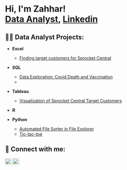 <h1>Hi, I'm Zahhar! <br/><a href="https://github.com/Zahhar30">Data Analyst</a>, <a href="https://www.linkedin.com/in/mohamad-zahhar-izzat-zainudin-8286751b8/">Linkedin</a>

<h2>👨‍💻 Data Analyst Projects:</h2>

- <b>Excel</b>
  - [Finding target customers for Sprocket Central](https://github.com/Zahhar30/CleaningSprocket)
- <b>SQL</b>
  - [ Data Exploration: Covid Death and Vaccination](https://github.com/Zahhar30/Zahhar-Portfolio/blob/main/Covid%20query.sql)
  - 

- <b>Tableau</b>
  - [Visualization of Sprocket Central Target Customers](https://github.com/Zahhar30/Viz_Sprocket)
  
- <b>R</b>
  
- <b>Python</b>
  - [Automated File Sorter in File Explorer](https://github.com/Zahhar30/pythonproject/blob/main/Automated%20File%20Sorter%20in%20File%20Explorer.ipynb)
  - [Tic-tac-toe](https://github.com/Zahhar30/pythonproject/blob/main/tic-tac-toe.py)
<h2> 🤳 Connect with me:</h2>

  
[<img align="left" alt="Mohamad Zahhar | LinkedIn" width="22px" src="https://cdn.jsdelivr.net/npm/simple-icons@v3/icons/linkedin.svg" />][linkedin]
[<img align="left" alt="Mohamad Zahhar | Tableau" width="22px" src="https://cdn.jsdelivr.net/npm/simple-icons@3.13.0/icons/tableau.svg" />][tableau]

[tableau]: https://public.tableau.com/app/profile/zahhar8012
[linkedin]: https://www.linkedin.com/in/mohamad-zahhar-izzat-zainudin-8286751b8/
